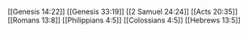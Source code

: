 [[Genesis 14:22]]
[[Genesis 33:19]]
[[2 Samuel 24:24]]
[[Acts 20:35]]
[[Romans 13:8]]
[[Philippians 4:5]]
[[Colossians 4:5]]
[[Hebrews 13:5]]
